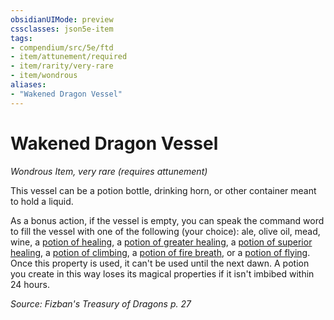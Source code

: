 ```yaml
---
obsidianUIMode: preview
cssclasses: json5e-item
tags:
- compendium/src/5e/ftd
- item/attunement/required
- item/rarity/very-rare
- item/wondrous
aliases: 
- "Wakened Dragon Vessel"
---
```

# Wakened Dragon Vessel
*Wondrous Item, very rare (requires attunement)*  


This vessel can be a potion bottle, drinking horn, or other container meant to hold a liquid.

As a bonus action, if the vessel is empty, you can speak the command word to fill the vessel with one of the following (your choice): ale, olive oil, mead, wine, a [potion of healing](/Systems/5e/items/potion-of-healing.md), a [potion of greater healing](/Systems/5e/items/potion-of-greater-healing.md), a [potion of superior healing](/Systems/5e/items/potion-of-superior-healing.md), a [potion of climbing](/Systems/5e/items/potion-of-climbing.md), a [potion of fire breath](/Systems/5e/items/potion-of-fire-breath.md), or a [potion of flying](/Systems/5e/items/potion-of-flying.md). Once this property is used, it can't be used until the next dawn. A potion you create in this way loses its magical properties if it isn't imbibed within 24 hours.

*Source: Fizban's Treasury of Dragons p. 27*